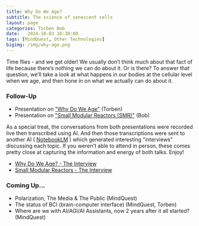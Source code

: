 ```yaml
---
title: Why Do We Age?
subtitle: The science of senescent cells
layout: page
categories: Torben Bob
date:   2024-10-03 16:30:00
tags: [MindQuest, Other Technologies]
bigimg: /img/why-age.png
---
```


Time flies - and we get older! We usually don’t think much about that fact of life because there’s nothing we can do about it. Or is there? To answer that question, we’ll take a look at what happens in our bodies at the cellular level when we age, and then hone in on what we actually can do about it.

### Follow-Up

- Presentation on ["Why Do We Age"](/assets/present/2024/2024-10-03/why-age.pdf) (Torben)
- Presentation on ["Small Modular Reactors (SMR)"](/assets/present/2024/2024-10-03/smr.pdf) (Bob)

As a special treat, the conversations from both presentations were recorded live then transcribed using AI.  And then those transcriptions were sent to another AI ( [NotebookLM](https://notebooklm.google) ) which generated interesting "interviews" discussing each topic. If you weren't able to attend in person, these comes pretty close at capturing the information and energy of both talks.  Enjoy! 

- [Why Do We Age? - The Interview](/assets/present/2024/2024-10-03/why-age-interview.mp3)
- [Small Modular Reactors - The Interview](/assets/present/2024/2024-10-03/smrs-interview.mp3)

### Coming Up...

- Polarization, The Media & The Public (MindQuest)
- The status of BCI (brain-computer interface) (MindQuest, Torben)
- Where are we with AI/AGI/AI Assistants, now 2 years after it all started? (MindQuest)
